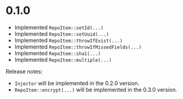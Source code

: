 # 0.1.0

- Implemented `RepoItem::setId(...)`
- Implemented `RepoItem::setUuid(...)`
- Implemented `RepoItem::throwIfExist(...)`
- Implemented `RepoItem::throwIfMissedFields(...)`
- Implemented `RepoItem::sha1(...)`
- Implemented `RepoItem::multiple(...)`

Release notes:

- `Injector` will be implemented in the 0.2.0 version.
- `RepoItem::encrypt(...)` will be implemented in the 0.3.0 version.
